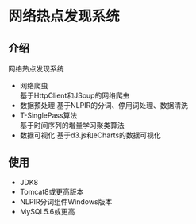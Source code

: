# 网络热点发现系统

## 介绍
网络热点发现系统
* 网络爬虫	
	基于HttpClient和JSoup的网络爬虫
* 数据预处理	
	基于NLPIR的分词、停用词处理、数据清洗
* T-SinglePass算法	
	基于时间序列的增量学习聚类算法
* 数据可视化
	基于d3.js和eCharts的数据可视化
	

## 使用
* JDK8
* Tomcat8或更高版本
* NLPIR分词组件Windows版本
* MySQL5.6或更高